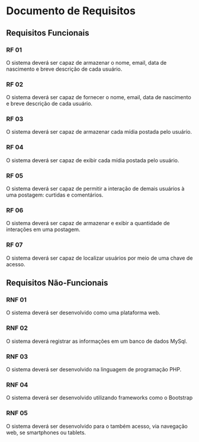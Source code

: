 # Documento de Requisitos

## Requisitos Funcionais
 

### RF 01

O sistema deverá ser capaz de armazenar o nome, email, data de nascimento e breve descrição de cada usuário.

### RF 02

O sistema deverá ser capaz de fornecer o nome, email, data de nascimento e breve descrição de cada usuário.

### RF 03

O sistema deverá ser capaz de armazenar cada mídia postada pelo usuário.

### RF 04

O sistema deverá ser capaz de exibir cada mídia postada pelo usuário.

### RF 05

O sistema deverá ser capaz de permitir a interação de demais usuários à uma postagem: curtidas e comentários.

### RF 06

O sistema deverá ser capaz de armazenar e exibir a quantidade de interações em uma postagem.

### RF 07

O sistema deverá ser capaz de localizar usuários por meio de uma chave de acesso.

## Requisitos Não-Funcionais

### RNF 01

O sistema deverá ser desenvolvido como uma plataforma web.

### RNF 02

O sistema deverá registrar as informações em um banco de dados MySql.

### RNF 03

O sistema deverá ser desenvolvido na linguagem de programação PHP.

### RNF 04

O sistema deverá ser desenvolvido utilizando frameworks como o Bootstrap

### RNF 05

O sistema deverá ser desenvolvido para o também acesso, via navegação web, se smartphones ou tablets.
